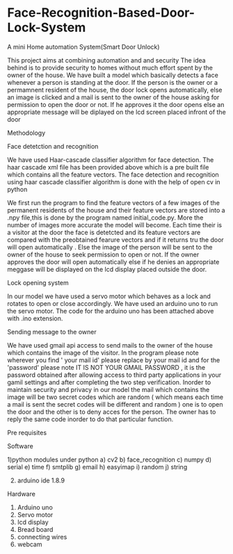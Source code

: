# Face-Recognition-Based-Door-Lock-System
A mini Home automation System(Smart Door Unlock)


This project aims at combining automation and and security 
The idea behind is to provide security to homes without much effort spent by the owner of the house.
We have built a model which basically detects a face whenever a person is standing at the door. 
If the person is the owner or a permamnent resident of the house, the door lock opens automatically,
else an image is clicked and a mail is sent to the owner of the house asking for permission to open the door or not.
If he approves it the door opens else an appropriate message will be diplayed on the lcd screen placed infront of the door

Methodology

Face detetction and recognition

We have used Haar-cascade classifier algorithm for face detection.
The haar cascade xml file has been provided above which is a pre built file which contains all the feature vectors.
The face detection and recognition using haar cascade classifier algorithm is done with the help of open cv in python

We first run the program to find the feature vectors of a few images of the permanent residents of the house
and their feature vectors are stored into a .npy file,this is done by the program named initial_code.py. More the number of images more accurate the model will become.
Each time their is a visitor at the door the face is detetcted and its feature vectors are compared with the preobtained fearure vectors and if it returns tru the door will open automatically . Else the image of the person will be sent to the owner of the house to seek permission to open or not. If the owner approves the door will open automatically else if he denies an appropriate meggase will be displayed on the lcd display placed outside the door.

Lock opening system

In our model we have used a servo motor which behaves as a lock and rotates to open or close accordingly.
We have used an arduino uno to run the servo motor. The code for the arduino uno has been attached above with .ino extension.

Sending message to the owner

We have used gmail api access to send mails to the owner of the house which contains the image of the visitor.
In the program please note wherever you find ' your mail id' please replace by your mail id and for the 'password'
please note IT IS NOT YOUR GMAIL PASSWORD , it is the password obtained after allowing access to third party applications in your gamil settings and after completing the two step verification. 
Inorder to maintain security and privacy in our model the mail which contains the image will be two secret codes which are random ( which means each time a mail is sent the secret codes will be different and random ) one is to open the door and the other is  to deny acces for the person. The owner has to reply the same code inorder to do that particular function.

Pre requisites

Software

1)python
  modules under python
  a) cv2
  b) face_recognition
  c) numpy
  d) serial
  e) time
  f) smtplib
  g) email
  h) easyimap
  i) random
  j) string

2) arduino ide 1.8.9

Hardware

1) Arduino uno
2) Servo motor
3) lcd display
4) Bread board
5) connecting wires
6) webcam 


